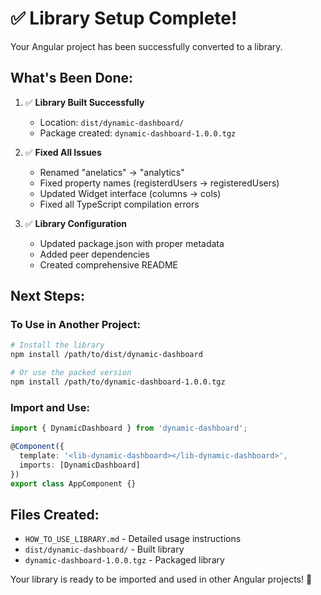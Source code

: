 # ✅ Library Setup Complete!

Your Angular project has been successfully converted to a library.

## What's Been Done:

1. ✅ **Library Built Successfully**
   - Location: `dist/dynamic-dashboard/`
   - Package created: `dynamic-dashboard-1.0.0.tgz`

2. ✅ **Fixed All Issues**
   - Renamed "anelatics" → "analytics" 
   - Fixed property names (registerdUsers → registeredUsers)
   - Updated Widget interface (columns → cols)
   - Fixed all TypeScript compilation errors

3. ✅ **Library Configuration**
   - Updated package.json with proper metadata
   - Added peer dependencies
   - Created comprehensive README

## Next Steps:

### To Use in Another Project:

```bash
# Install the library
npm install /path/to/dist/dynamic-dashboard

# Or use the packed version
npm install /path/to/dynamic-dashboard-1.0.0.tgz
```

### Import and Use:

```typescript
import { DynamicDashboard } from 'dynamic-dashboard';

@Component({
  template: '<lib-dynamic-dashboard></lib-dynamic-dashboard>',
  imports: [DynamicDashboard]
})
export class AppComponent {}
```

## Files Created:
- `HOW_TO_USE_LIBRARY.md` - Detailed usage instructions
- `dist/dynamic-dashboard/` - Built library
- `dynamic-dashboard-1.0.0.tgz` - Packaged library

Your library is ready to be imported and used in other Angular projects! 🚀